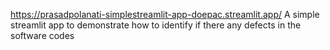 https://prasadpolanati-simplestreamlit-app-doepac.streamlit.app/
A simple streamlit app to demonstrate how to identify if there any defects in the software codes

